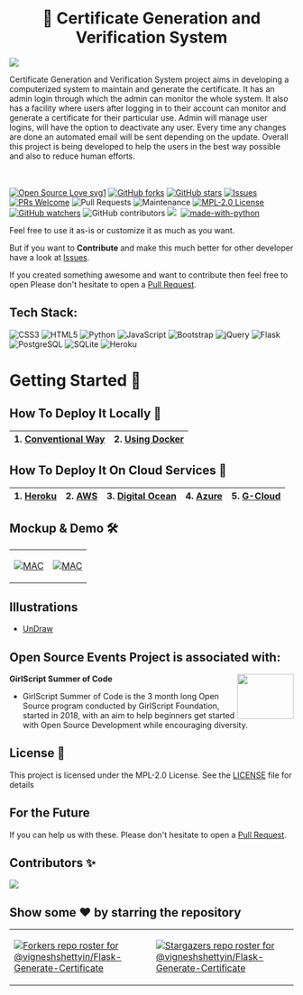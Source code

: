 
<h1 align="center">🚀 Certificate Generation and Verification System</h1> 

![](https://res.cloudinary.com/vigneshshettyin/image/upload/v1622133162/rnw9cgp9birmmrjhlvf3.png)


Certificate Generation and Verification System project aims in developing a computerized system to maintain and generate the certificate. It has an admin login through which the admin can monitor the whole system. It also has a facility where users after logging in to their account can monitor and generate a certificate for their particular use. Admin will manage user logins, will have the option to deactivate any user. Every time any changes are done an automated email will be sent depending on the update. Overall this project is being developed to help the users in the best way possible and also to reduce human efforts.
<br><br>
&nbsp;&nbsp;&nbsp;&nbsp;&nbsp;&nbsp;&nbsp;&nbsp;&nbsp;&nbsp;&nbsp;&nbsp;&nbsp;&nbsp;&nbsp;&nbsp;&nbsp;&nbsp;&nbsp;&nbsp;&nbsp;&nbsp;&nbsp;&nbsp;&nbsp;&nbsp;&nbsp;&nbsp;&nbsp;&nbsp;

[![Open Source Love svg1](https://badges.frapsoft.com/os/v1/open-source.svg?v=103)](https://github.com/vigneshshettyin/Flask-Generate-Certificate)
[![GitHub forks](https://img.shields.io/github/forks/vigneshshettyin/Flask-Generate-Certificate.svg?style=social&label=Fork&maxAge=2592000)](https://GitHub.com/vigneshshettyin/Flask-Generate-Certificate/network/)
[![GitHub stars](https://img.shields.io/github/stars/vigneshshettyin/Flask-Generate-Certificate.svg?style=social&label=Star&maxAge=2592000)](https://GitHub.com/vigneshshettyin/Flask-Generate-Certificate/stargazers/)
[![Issues](https://img.shields.io/github/issues/vigneshshettyin/Flask-Generate-Certificate.svg?logo=github)](https://github.com/vigneshshettyin/Flask-Generate-Certificate/issues)
[![PRs Welcome](https://img.shields.io/badge/PRs-welcome-brightgreen.svg?style=flat-square)](http://makeapullrequest.com)
![Pull Requests](https://img.shields.io/github/issues-pr/vigneshshettyin/Flask-Generate-Certificate)
![Maintenance](https://img.shields.io/maintenance/yes/2021?color=brightgreen&logo=github)
[![MPL-2.0 License](https://img.shields.io/github/license/vigneshshettyin/Flask-Generate-Certificate.svg?style=flat-square)](https://github.com/vigneshshettyin/Flask-Generate-Certificate/blob/master/LICENSE)
[![GitHub watchers](https://img.shields.io/github/watchers/vigneshshettyin/Flask-Generate-Certificate.svg?style=social&label=Watch&maxAge=2592000)](https://GitHub.com/vigneshshettyin/Flask-Generate-Certificate/watchers/)
![GitHub contributors](https://img.shields.io/github/contributors/vigneshshettyin/Flask-Generate-Certificate)
![](https://img.shields.io/github/repo-size/vigneshshettyin/Flask-Generate-Certificate.svg?label=Repo%20size&style=flat-square)&nbsp;
[![made-with-python](https://img.shields.io/badge/Made%20with-Python-1f425f.svg)](https://www.python.org/)

Feel free to use it as-is or customize it as much as you want.

But if you want to **Contribute** and make this much better for other developer have a look at [Issues](https://github.com/vigneshshettyin/Flask-Generate-Certificate/issues).


If you created something awesome and want to contribute then feel free to open Please don't hesitate to open a [Pull Request](https://github.com/vigneshshettyin/Flask-Generate-Certificate/pulls).

## Tech Stack:
<img alt="CSS3" src="https://img.shields.io/badge/css3%20-%231572B6.svg?&style=for-the-badge&logo=css3&logoColor=white"/> 	<img alt="HTML5" src="https://img.shields.io/badge/html5%20-%23E34F26.svg?&style=for-the-badge&logo=html5&logoColor=white"/> <img alt="Python" src="https://img.shields.io/badge/python%20-%2314354C.svg?&style=for-the-badge&logo=python&logoColor=white"/> <img alt="JavaScript" src="https://img.shields.io/badge/javascript%20-%23323330.svg?&style=for-the-badge&logo=javascript&logoColor=%23F7DF1E"/> <img alt="Bootstrap" src="https://img.shields.io/badge/Bootstrap-563D7C?style=for-the-badge&logo=bootstrap&logoColor=white"/> <img alt="jQuery" src="https://img.shields.io/badge/jQuery-0769AD?style=for-the-badge&logo=jquery&logoColor=white"/> <img alt="Flask" src="https://img.shields.io/badge/Flask-000000?style=for-the-badge&logo=flask&logoColor=white"/> <img alt="PostgreSQL" src="https://img.shields.io/badge/PostgreSQL-316192?style=for-the-badge&logo=postgresql&logoColor=white"/> <img alt="SQLite" src="https://img.shields.io/badge/SQLite-07405E?style=for-the-badge&logo=sqlite&logoColor=white"/> <img alt="Heroku" src="https://img.shields.io/badge/Heroku-430098?style=for-the-badge&logo=heroku&logoColor=white"/>


# Getting Started 🚀

## How To Deploy It Locally 🔧

| 1. [Conventional Way](https://github.com/vigneshshettyin/Flask-Generate-Certificate/blob/main/docs/INSTALLATION.md)| 2. [Using Docker](https://github.com/vigneshshettyin/Flask-Generate-Certificate/blob/main/docs/DOCKER.md) |
|:-------------------------:|:-------------------------:|

## How To Deploy It On Cloud Services 🔧

| 1. [Heroku](https://stackabuse.com/deploying-a-flask-application-to-heroku/)| 2. [AWS](https://github.com/vigneshshettyin/Flask-Generate-Certificate/blob/main/docs/AWS.md) | 3. [Digital Ocean](https://github.com/vigneshshettyin/Flask-Generate-Certificate/blob/main/docs/Digital_Ocean.md) | 4. [Azure](https://github.com/vigneshshettyin/Flask-Generate-Certificate/blob/main/docs/Azure.md) | 5. [G-Cloud](https://github.com/vigneshshettyin/Flask-Generate-Certificate/blob/main/docs/Google_Cloud.md) |
|:-------------------------:|:-------------------------:|:-------------------------:|:-------------------------:|:-------------------------:|

<!-- ## Live Deployment 📦

Deploy it live on web!

[![Deploy](https://www.herokucdn.com/deploy/button.svg)](https://heroku.com/deploy?template=https://github.com/vigneshshettyin/Flask-Generate-Certificate/tree/master)<br>
<br> -->

## Mockup & Demo 🛠️

<table><tr><td valign="top" width="50%">

[![MAC](http://img.youtube.com/vi/6ZH4bZP1RgE/0.jpg)](http://www.youtube.com/watch?v=6ZH4bZP1RgE "MAC MOCKUP")

</td><td valign="top" width="50%">

[![MAC](http://img.youtube.com/vi/Ys2iFw8Bypk/0.jpg)](https://www.youtube.com/watch?v=h3VKpZDOVqw&feature=youtu.be "MAC DEMO")

</td></tr></table>  


## Illustrations
- [UnDraw](https://undraw.co/illustrations)


## Open Source Events Project is associated with:
<img align="right" src="static\images\events.png" width = "100" height = "80"><b>GirlScript Summer of Code</b>

- GirlScript Summer of Code is the 3 month long Open Source program  conducted by GirlScript Foundation, started in 2018, with an aim to help beginners get started with Open Source Development while encouraging diversity.

## License 📄

This project is licensed under the MPL-2.0 License. See the [LICENSE](./LICENSE) file for details



## For the Future
If you can help us with these. Please don't hesitate to open a [Pull Request](https://github.com/vigneshshettyin/Flask-Generate-Certificate/pulls).

## Contributors ✨

<a href="https://github.com/vigneshshettyin/Flask-Generate-Certificate/graphs/contributors">
  <img src="https://contributors-img.web.app/image?repo=vigneshshettyin/Flask-Generate-Certificate" />
</a>

<!--## Cool Developers🚧

<a href="https://github.com/vigneshshettyin/Flask-Generate-Certificate/graphs/contributors">
  <img src="https://contributors-img.web.app/image?repo=vigneshshettyin/Flask-Generate-Certificate" />
</a>-->

## Show some ❤️ by starring the repository

<table><tr><td valign="top" width="50%">


[![Forkers repo roster for @vigneshshettyin/Flask-Generate-Certificate](https://reporoster.com/forks/vigneshshettyin/Flask-Generate-Certificate)](https://github.com/vigneshshettyin/Flask-Generate-Certificate/network/members)


</td><td valign="top" width="50%">


[![Stargazers repo roster for @vigneshshettyin/Flask-Generate-Certificate](https://reporoster.com/stars/vigneshshettyin/Flask-Generate-Certificate)](https://github.com/vigneshshettyin/Flask-Generate-Certificate/stargazers)


</td></tr></table>  
